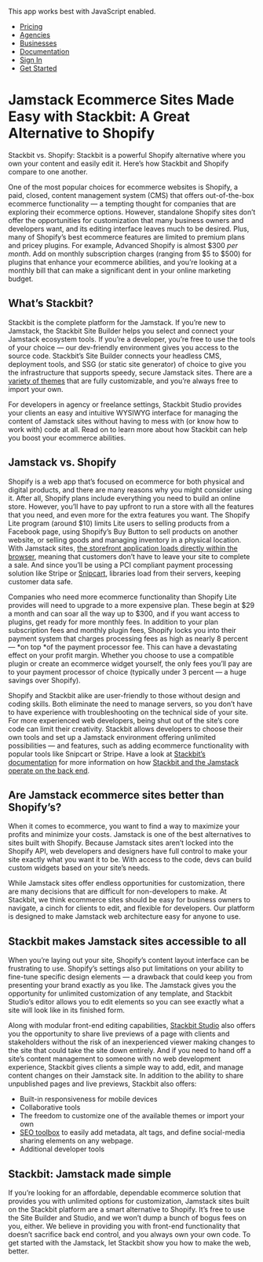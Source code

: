 This app works best with JavaScript enabled.





-   [Pricing](/pricing)
-   [Agencies](/agencies)
-   [Businesses](/businesses)
-   [Documentation](https://www.stackbit.com/docs/)
-   [Sign In](https://app.stackbit.com/)
-   <a href="https://app.stackbit.com/create" class="button-component button-component-theme-accent button-component-hollow"><span>Get Started</span></a>

Jamstack Ecommerce Sites Made Easy with Stackbit: A Great Alternative to Shopify
================================================================================

Stackbit vs. Shopify: Stackbit is a powerful Shopify alternative where you own your content and easily edit it. Here’s how Stackbit and Shopify compare to one another.

One of the most popular choices for ecommerce websites is Shopify, a paid, closed, content management system (CMS) that offers out-of-the-box ecommerce functionality — a tempting thought for companies that are exploring their ecommerce options. However, standalone Shopify sites don’t offer the opportunities for customization that many business owners and developers want, and its editing interface leaves much to be desired. Plus, many of Shopify’s best ecommerce features are limited to premium plans and pricey plugins. For example, Advanced Shopify is almost $300 *per month*. Add on monthly subscription charges (ranging from $5 to $500) for plugins that enhance your ecommerce abilities, and you’re looking at a monthly bill that can make a significant dent in your online marketing budget. 

What’s Stackbit?
----------------

Stackbit is the complete platform for the Jamstack. If you’re new to Jamstack, the Stackbit Site Builder helps you select and connect your Jamstack ecosystem tools. If you’re a developer, you’re free to use the tools of your choice — our dev-friendly environment gives you access to the source code. Stackbit’s Site Builder connects your headless CMS, deployment tools, and SSG (or static site generator) of choice to give you the infrastructure that supports speedy, secure Jamstack sites. There are a [variety of themes](http://jamstackthemes.dev/?utm_source=stackbit.com&utm_medium=article&utm_campaign=alternative-to-shopify) that are fully customizable, and you’re always free to import your own.

For developers in agency or freelance settings, Stackbit Studio provides your clients an easy and intuitive WYSIWYG interface for managing the content of Jamstack sites without having to mess with (or know how to work with) code at all. Read on to learn more about how Stackbit can help you boost your ecommerce abilities.

Jamstack vs. Shopify
--------------------

Shopify is a web app that’s focused on ecommerce for both physical and digital products, and there are many reasons why you might consider using it. After all, Shopify plans include everything you need to build an online store. However, you’ll have to pay upfront to run a store with all the features that you need, and even more for the extra features you want. The Shopify Lite program (around $10) limits Lite users to selling products from a Facebook page, using Shopify’s Buy Button to sell products on another website, or selling goods and managing inventory in a physical location. With Jamstack sites, [the storefront application loads directly within the browser](https://www.stackbit.com/blog/ecommerce-jamstack/), meaning that customers don’t have to leave your site to complete a sale. And since you’ll be using a PCI compliant payment processing solution like Stripe or [Snipcart](https://snipcart.com/blog/manage-jamstack-websites-stackbit), libraries load from their servers, keeping customer data safe.

Companies who need more ecommerce functionality than Shopify Lite provides will need to upgrade to a more expensive plan. These begin at $29 a month and can soar all the way up to $300, and if you want access to plugins, get ready for more monthly fees. In addition to your plan subscription fees and monthly plugin fees, Shopify locks you into their payment system that charges processing fees as high as nearly 8 percent — \*on top \*of the payment processor fee. This can have a devastating effect on your profit margin. Whether you choose to use a compatible plugin or create an ecommerce widget yourself, the only fees you’ll pay are to your payment processor of choice (typically under 3 percent — a huge savings over Shopify). 

Shopify and Stackbit alike are user-friendly to those without design and coding skills. Both eliminate the need to manage servers, so you don’t have to have experience with troubleshooting on the technical side of your site. For more experienced web developers, being shut out of the site’s core code can limit their creativity. Stackbit allows developers to choose their own tools and set up a Jamstack environment offering unlimited possibilities — and features, such as adding ecommerce functionality with popular tools like Snipcart or Stripe. Have a look at [Stackbit’s documentation](https://www.stackbit.com/docs/) for more information on how [Stackbit and the Jamstack operate on the back end](https://www.stackbit.com/docs/getting-started/how-it-works/).

Are Jamstack ecommerce sites better than Shopify’s?
---------------------------------------------------

When it comes to ecommerce, you want to find a way to maximize your profits and minimize your costs. Jamstack is one of the best alternatives to sites built with Shopify. Because Jamstack sites aren’t locked into the Shopify API, web developers and designers have full control to make your site exactly what you want it to be. With access to the code, devs can build custom widgets based on your site’s needs. 

While Jamstack sites offer endless opportunities for customization, there are many decisions that are difficult for non-developers to make. At Stackbit, we think ecommerce sites should be easy for business owners to navigate, a cinch for clients to edit, and flexible for developers. Our platform is designed to make Jamstack web architecture easy for anyone to use.

Stackbit makes Jamstack sites accessible to all
-----------------------------------------------

When you’re laying out your site, Shopify’s content layout interface can be frustrating to use. Shopify’s settings also put limitations on your ability to fine-tune specific design elements — a drawback that could keep you from presenting your brand exactly as you like. The Jamstack gives you the opportunity for unlimited customization of any template, and Stackbit Studio’s editor allows you to edit elements so you can see exactly what a site will look like in its finished form.

Along with modular front-end editing capabilities, [Stackbit Studio](https://www.stackbit.com/blog/announcing-stackbit-studio/) also offers you the opportunity to share live previews of a page with clients and stakeholders without the risk of an inexperienced viewer making changes to the site that could take the site down entirely. And if you need to hand off a site’s content management to someone with no web development experience, Stackbit gives clients a simple way to add, edit, and manage content changes on their Jamstack site. In addition to the ability to share unpublished pages and live previews, Stackbit also offers:

-   Built-in responsiveness for mobile devices
-   Collaborative tools
-   The freedom to customize one of the available themes or import your own
-   [SEO toolbox](https://www.stackbit.com/blog/seo-tools/) to easily add metadata, alt tags, and define social-media sharing elements on any webpage.
-   Additional developer tools

Stackbit: Jamstack made simple
------------------------------

If you’re looking for an affordable, dependable ecommerce solution that provides you with unlimited options for customization, Jamstack sites built on the Stackbit platform are a smart alternative to Shopify. It’s free to use the Site Builder and Studio, and we won’t dump a bunch of bogus fees on you, either. We believe in providing you with front-end functionality that doesn’t sacrifice back end control, and you always own your own code. To get started with the Jamstack, let Stackbit show you how to make the web, better.










